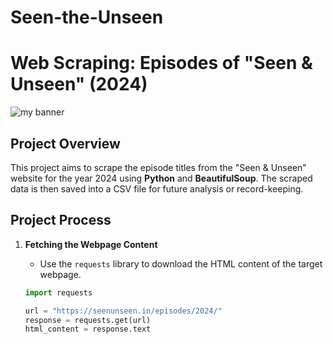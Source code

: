 # Seen-the-Unseen
# Web Scraping: Episodes of "Seen & Unseen" (2024)

![my banner](https://userimages.githubusercontent.com/75753187/123358567-aac7b900-d539-11eb-8275-0b380264bb4c.png)

## Project Overview
This project aims to scrape the episode titles from the "Seen & Unseen" website for the year 2024 using **Python** and **BeautifulSoup**. The scraped data is then saved into a CSV file for future analysis or record-keeping.

## Project Process

1. **Fetching the Webpage Content**
   - Use the `requests` library to download the HTML content of the target webpage.

   ```python
   import requests

   url = "https://seenunseen.in/episodes/2024/"
   response = requests.get(url)
   html_content = response.text
